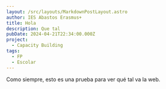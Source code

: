 ```yaml
---
layout: /src/layouts/MarkdownPostLayout.astro
author: IES Abastos Erasmus+
title: Hola
description: Que tal
pubDate: 2024-04-21T22:34:00.000Z
project:
  - Capacity Building
tags:
  - FP
  - Escolar
---
```

Como siempre, esto es una prueba para ver qué tal va la web.
